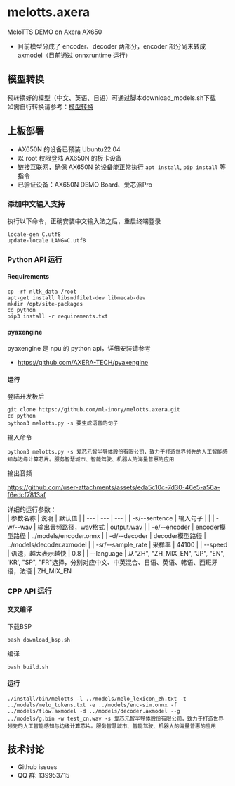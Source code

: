 # melotts.axera

MeloTTS DEMO on Axera AX650

- 目前模型分成了 encoder、decoder 两部分，encoder 部分尚未转成 axmodel（目前通过 onnxruntime 运行） 

## 模型转换

预转换好的模型（中文、英语、日语）可通过脚本download_models.sh下载  
如需自行转换请参考：[模型转换](./model_convert/README.md)

## 上板部署

- AX650N 的设备已预装 Ubuntu22.04
- 以 root 权限登陆 AX650N 的板卡设备
- 链接互联网，确保 AX650N 的设备能正常执行 `apt install`, `pip install` 等指令
- 已验证设备：AX650N DEMO Board、爱芯派Pro

### 添加中文输入支持

执行以下命令，正确安装中文输入法之后，重启终端登录

```
locale-gen C.utf8
update-locale LANG=C.utf8
```

### Python API 运行

#### Requirements

```
cp -rf nltk_data /root
apt-get install libsndfile1-dev libmecab-dev
mkdir /opt/site-packages
cd python
pip3 install -r requirements.txt
```

#### pyaxengine

pyaxengine 是 npu 的 python api，详细安装请参考

- https://github.com/AXERA-TECH/pyaxengine 

#### 运行

登陆开发板后

```
git clone https://github.com/ml-inory/melotts.axera.git
cd python  
python3 melotts.py -s 要生成语音的句子
```  

输入命令

```
python3 melotts.py -s 爱芯元智半导体股份有限公司，致力于打造世界领先的人工智能感知与边缘计算芯片。服务智慧城市、智能驾驶、机器人的海量普惠的应用
```

输出音频

https://github.com/user-attachments/assets/eda5c10c-7d30-46e5-a56a-f6edcf7813af


详细的运行参数：  
| 参数名称 | 说明 | 默认值 |
| --- | --- | --- |
| -s/--sentence | 输入句子 | |
| -w/--wav | 输出音频路径，wav格式 | output.wav |
| -e/--encoder | encoder模型路径 | ../models/encoder.onnx |
| -d/--decoder | decoder模型路径 | ../models/decoder.axmodel |
| -sr/--sample_rate | 采样率 | 44100 |
| --speed | 语速，越大表示越快 | 0.8 |
| --language | 从"ZH", "ZH_MIX_EN", "JP", "EN", 'KR', "SP", "FR"选择，分别对应中文、中英混合、日语、英语、韩语、西班牙语，法语 | ZH_MIX_EN

### CPP API 运行

#### 交叉编译

下载BSP

```
bash download_bsp.sh
```

编译

```
bash build.sh
```

#### 运行

```
./install/bin/melotts -l ../models/melo_lexicon_zh.txt -t ../models/melo_tokens.txt -e ../models/enc-sim.onnx -f ../models/flow.axmodel -d ../models/decoder.axmodel --g ../models/g.bin -w test_cn.wav -s 爱芯元智半导体股份有限公司，致力于打造世界领先的人工智能感知与边缘计算芯片。服务智慧城市、智能驾驶、机器人的海量普惠的应用
```

## 技术讨论

- Github issues
- QQ 群: 139953715
